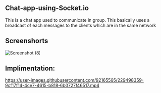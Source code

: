 ## Chat-app-using-Socket.io
This is a chat app used to communicate in group. This basically uses a broadcast of each messages to the clients which are in the same network



## Screenshorts

![Screenshot (8)](https://user-images.githubusercontent.com/92165565/229498608-dfe52d36-b3c0-4488-8a98-f1105b3fdaae.png)


## Implimentation:


https://user-images.githubusercontent.com/92165565/229498359-9cf17f14-4ce7-4615-b818-6b0727f46517.mp4

